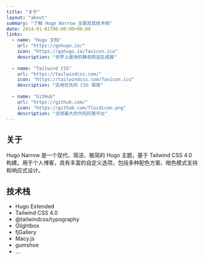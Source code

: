 ```yaml
---
title: "关于"
layout: "about"
summary: "了解 Hugo Narrow 主题及其技术栈"
date: 2024-01-01T00:00:00+08:00
links:
  - name: "Hugo 文档"
    url: "https://gohugo.io/"
    icon: "https://gohugo.io/favicon.ico"
    description: "世界上最快的静态网站生成器"
  
  - name: "Tailwind CSS"
    url: "https://tailwindcss.com/"
    icon: "https://tailwindcss.com/favicon.ico"
    description: "实用优先的 CSS 框架"
  
  - name: "GitHub"
    url: "https://github.com/"
    icon: "https://github.com/fluidicon.png"
    description: "全球最大的代码托管平台"
---
```


## 关于

Hugo Narrow 是一个现代、简洁、极简的 Hugo 主题，基于 Tailwind CSS 4.0 构建。用于个人博客，具有丰富的自定义选项，包括多种配色方案、暗色模式支持和响应式设计。

## 技术栈

- Hugo Extended
- Tailwind CSS 4.0
- @tailwindcss/typography
- Glightbox
- fjGallery
- Macy.js
- gumshoe
- ...

